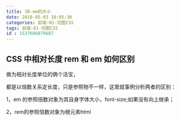 ```yaml
---
title: 30-em的大小
date: 2018-05-03 10:05:30
categories: 前端-01-切图CSS
tags: 前端-01-切图CSS
id : 1537686879687
---
```

## CSS 中相对长度 rem 和 em 如何区别

做为相对长度单位的俩个活宝，

都是以倍数关系定长度，只是参照物不一样，这里就事例分析两者的区别： 

1，em 的参照倍数对象为其自身字体大小，font-size;如果没有向上继承； 

2，rem的参照倍数对象为根元素html